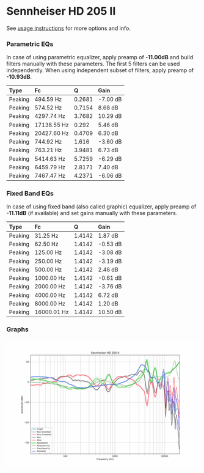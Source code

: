 # Sennheiser HD 205 II
See [usage instructions](https://github.com/jaakkopasanen/AutoEq#usage) for more options and info.

### Parametric EQs
In case of using parametric equalizer, apply preamp of **-11.00dB** and build filters manually
with these parameters. The first 5 filters can be used independently.
When using independent subset of filters, apply preamp of **-10.93dB**.

| Type    | Fc          |      Q | Gain     |
|:--------|:------------|:-------|:---------|
| Peaking | 494.59 Hz   | 0.2681 | -7.00 dB |
| Peaking | 574.52 Hz   | 0.7154 | 8.68 dB  |
| Peaking | 4297.74 Hz  | 3.7682 | 10.29 dB |
| Peaking | 17138.55 Hz | 0.292  | 5.46 dB  |
| Peaking | 20427.60 Hz | 0.4709 | 6.30 dB  |
| Peaking | 744.92 Hz   | 1.616  | -3.60 dB |
| Peaking | 763.21 Hz   | 3.9481 | 6.73 dB  |
| Peaking | 5414.63 Hz  | 5.7259 | -6.29 dB |
| Peaking | 6459.79 Hz  | 2.8171 | 7.40 dB  |
| Peaking | 7467.47 Hz  | 4.2371 | -6.06 dB |

### Fixed Band EQs
In case of using fixed band (also called graphic) equalizer, apply preamp of **-11.11dB**
(if available) and set gains manually with these parameters.

| Type    | Fc          |      Q | Gain     |
|:--------|:------------|:-------|:---------|
| Peaking | 31.25 Hz    | 1.4142 | 1.87 dB  |
| Peaking | 62.50 Hz    | 1.4142 | -0.53 dB |
| Peaking | 125.00 Hz   | 1.4142 | -3.08 dB |
| Peaking | 250.00 Hz   | 1.4142 | -3.19 dB |
| Peaking | 500.00 Hz   | 1.4142 | 2.46 dB  |
| Peaking | 1000.00 Hz  | 1.4142 | -0.61 dB |
| Peaking | 2000.00 Hz  | 1.4142 | -3.76 dB |
| Peaking | 4000.00 Hz  | 1.4142 | 6.72 dB  |
| Peaking | 8000.00 Hz  | 1.4142 | 1.20 dB  |
| Peaking | 16000.01 Hz | 1.4142 | 10.50 dB |

### Graphs
![](./Sennheiser%20HD%20205%20II.png)